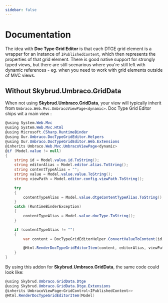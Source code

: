 ```yaml
---
sidebar: false
---
```


# Documentation

The idea with **Doc Type Grid Editor** is that each DTGE grid element is a wrapper for an instance of `IPublishedContent`, which then represents the properties of that grid element. There is good native support for strongly typed views, but there are still scenarious where you're still left with dynamic references - eg. when you need to work with grid elements outside of MVC views.


## Without Skybrud.Umbraco.GridData

When not using **Skybrud.Umbraco.GridData**, your view will typically inherit from `Umbraco.Web.Mvc.UmbracoViewPage<dynamic>`. Doc Type Grid Editor ships wit a main view :

```csharp
@using System.Web.Mvc
@using System.Web.Mvc.Html
@using Microsoft.CSharp.RuntimeBinder
@using Our.Umbraco.DocTypeGridEditor.Helpers
@using Our.Umbraco.DocTypeGridEditor.Web.Extensions
@inherits Umbraco.Web.Mvc.UmbracoViewPage<dynamic>
@if (Model.value != null)
{
    string id = Model.value.id.ToString();
    string editorAlias = Model.editor.alias.ToString();
    string contentTypeAlias = "";
    string value = Model.value.value.ToString();
    string viewPath = Model.editor.config.viewPath.ToString();

    try
    {
        contentTypeAlias = Model.value.dtgeContentTypeAlias.ToString();
    }
    catch (RuntimeBinderException)
    {
        contentTypeAlias = Model.value.docType.ToString();
    }

    if (contentTypeAlias != "")
    {
        var content = DocTypeGridEditorHelper.ConvertValueToContent(id, contentTypeAlias, value);

        @Html.RenderDocTypeGridEditorItem(content, editorAlias, viewPath)
    }
}
```

By using this addon for **Skybrud.Umbraco.GridData**, the same code could look like:

```csharp
@using Skybrud.Umbraco.GridData.Dtge
@using Skybrud.Umbraco.GridData.Dtge.Extensions
@inherits UmbracoViewPage<GridControl<IPublishedContent>>
@Html.RenderDocTypeGridEditorItem(Model)
```
